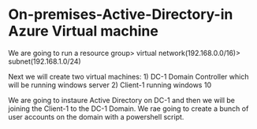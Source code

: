# On-premises-Active-Directory-in Azure Virtual machine
We are going to run a resource group> virtual network(192.168.0.0/16)> subnet(192.168.1.0/24)

Next we will create two virtual machines:
     1) DC-1 Domain Controller which will be running windows server
     2) Client-1 running windows 10
     
We are going to instaure Active Directory on DC-1 and then we will be joining the Client-1 to the DC-1 Domain.
We rae going to create a bunch of user accounts on the domain with a powershell script.
